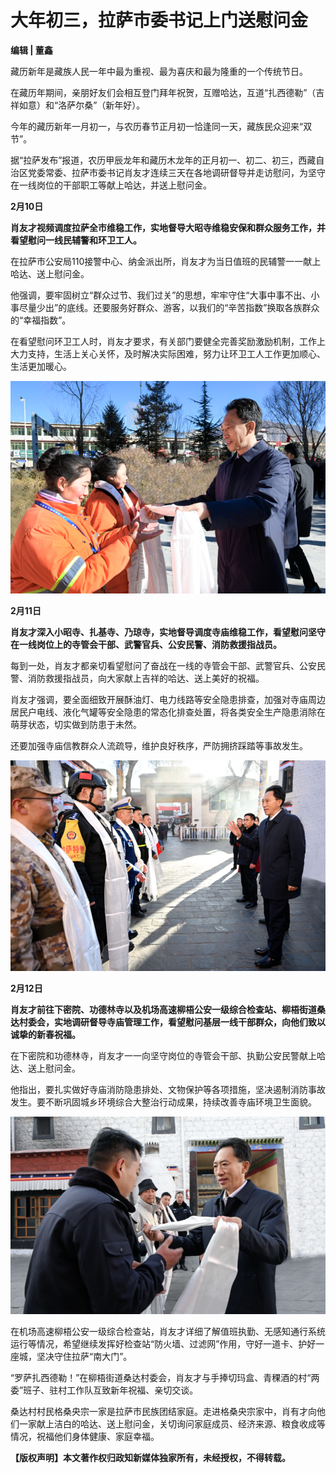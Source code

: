 # 大年初三，拉萨市委书记上门送慰问金

**编辑 | 董鑫**

藏历新年是藏族人民一年中最为重视、最为喜庆和最为隆重的一个传统节日。

在藏历年期间，亲朋好友们会相互登门拜年祝贺，互赠哈达，互道“扎西德勒”（吉祥如意）和“洛萨尔桑”（新年好）。

今年的藏历新年一月初一，与农历春节正月初一恰逢同一天，藏族民众迎来“双节”。

据“拉萨发布”报道，农历甲辰龙年和藏历木龙年的正月初一、初二、初三，西藏自治区党委常委、拉萨市委书记肖友才连续三天在各地调研督导并走访慰问，为坚守在一线岗位的干部职工等献上哈达，并送上慰问金。

**2月10日**

**肖友才视频调度拉萨全市维稳工作，实地督导大昭寺维稳安保和群众服务工作，并看望慰问一线民辅警和环卫工人。**

在拉萨市公安局110接警中心、纳金派出所，肖友才为当日值班的民辅警一一献上哈达、送上慰问金。

他强调，要牢固树立“群众过节、我们过关”的思想，牢牢守住“大事中事不出、小事尽量少出”的底线。还要服务好群众、游客，以我们的“辛苦指数”换取各族群众的“幸福指数”。

在看望慰问环卫工人时，肖友才要求，有关部门要健全完善奖励激励机制，工作上大力支持，生活上关心关怀，及时解决实际困难，努力让环卫工人工作更加顺心、生活更加暖心。

![25d19ded06770c107576ac106411594c.jpg](https://raw.githubusercontent.com/qqhsx/qqnews_image/main/2024/02/13/大年初三，拉萨市委书记上门送慰问金/25d19ded06770c107576ac106411594c.jpg)

**2月11日**

**肖友才深入小昭寺、扎基寺、乃琼寺，实地督导调度寺庙维稳工作，看望慰问坚守在一线岗位上的寺管会干部、武警官兵、公安民警、消防救援指战员。**

每到一处，肖友才都亲切看望慰问了奋战在一线的寺管会干部、武警官兵、公安民警、消防救援指战员，向大家献上吉祥的哈达、送上美好的祝福。

肖友才强调，要全面细致开展酥油灯、电力线路等安全隐患排查，加强对寺庙周边居民户电线、液化气罐等安全隐患的常态化排查处置，将各类安全生产隐患消除在萌芽状态，切实做到防患于未然。

还要加强寺庙信教群众人流疏导，维护良好秩序，严防拥挤踩踏等事故发生。

![44c6f55d1757892291de33a4505e2fe1.jpg](https://raw.githubusercontent.com/qqhsx/qqnews_image/main/2024/02/13/大年初三，拉萨市委书记上门送慰问金/44c6f55d1757892291de33a4505e2fe1.jpg)

**2月12日**

**肖友才前往下密院、功德林寺以及机场高速柳梧公安一级综合检查站、柳梧街道桑达村委会，实地调研督导寺庙管理工作，看望慰问基层一线干部群众，向他们致以诚挚的新春祝福。**

在下密院和功德林寺，肖友才一一向坚守岗位的寺管会干部、执勤公安民警献上哈达、送上慰问金。

他指出，要扎实做好寺庙消防隐患排处、文物保护等各项措施，坚决遏制消防事故发生。要不断巩固城乡环境综合大整治行动成果，持续改善寺庙环境卫生面貌。

![e0ca501d0756d486ce73b887a5e46430.jpg](https://raw.githubusercontent.com/qqhsx/qqnews_image/main/2024/02/13/大年初三，拉萨市委书记上门送慰问金/e0ca501d0756d486ce73b887a5e46430.jpg)

在机场高速柳梧公安一级综合检查站，肖友才详细了解值班执勤、无感知通行系统运行等情况，希望继续发挥好检查站“防火墙、过滤网”作用，守好一道卡、护好一座城，坚决守住拉萨“南大门”。

“罗萨扎西德勒！”在柳梧街道桑达村委会，肖友才与手捧切玛盒、青稞酒的村“两委”班子、驻村工作队互致新年祝福、亲切交谈。

桑达村村民格桑央宗一家是拉萨市民族团结家庭。走进格桑央宗家中，肖有才向他们一家献上洁白的哈达、送上慰问金，关切询问家庭成员、经济来源、粮食收成等情况，祝福他们身体健康、家庭幸福。

**【版权声明】本文著作权归政知新媒体独家所有，未经授权，不得转载。**


